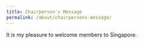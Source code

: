 ```yaml
---
title: Chairperson's Message
permalink: /about/chairpersons-message/
---
```

It is my pleasure to welcome members to Singapore.
